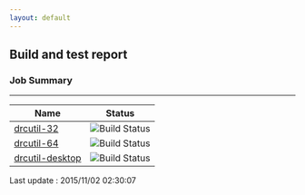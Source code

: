 ```yaml
---
layout: default
---
```

## Build and test report
### Job Summary
___
  
|Name|Status|
|---|---|
|[drcutil-32](http://jenkinshrg.github.io/drcutil-32)|![Build Status](http://jenkinshrg.github.io/drcutil-32/badge.svg)|
|[drcutil-64](http://jenkinshrg.github.io/drcutil-64)|![Build Status](http://jenkinshrg.github.io/drcutil-64/badge.svg)|
|[drcutil-desktop](http://jenkinshrg.github.io/drcutil-desktop)|![Build Status](http://jenkinshrg.github.io/drcutil-desktop/badge.svg)|
  
Last update : 2015/11/02 02:30:07
